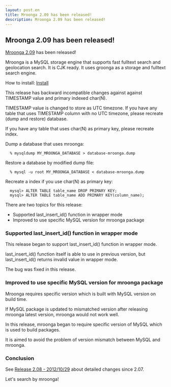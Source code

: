 ```yaml
---
layout: post.en
title: Mroonga 2.09 has been released!
description: Mroonga 2.09 has been released!
---
```


Mroonga 2.09 has been released!
-------------------------------

[Mroonga 2.09](/docs/news.html#release-2-09) has been released!

Mroonga is a MySQL storage engine that supports fast fulltext search and
geolocation search. It is CJK ready. It uses groonga as a storage and
fulltext search engine.

How to install: [Install](/docs/install.html)

This release has backward incompatible changes against against TIMESTAMP
value and primary indexed char(N).

TIMESTAMP value is changed to store as UTC timezone. If you have any
table that uses TIMESTAMP column with no UTC timezone, please recreate
(dump and restore) database.

If you have any table that uses char(N) as primary key, please recreate
index.

Dump a database that uses mroonga:

      % mysqldump MY_MROONGA_DATABASE > database-mroonga.dump

Restore a database by modified dump file:

      % mysql -u root MY_MROONGA_DATABASE < database-mroonga.dump

Recreate a index if you use char(N) as primary key:

      mysql> ALTER TABLE table_name DROP PRIMARY KEY;
      mysql> ALTER TABLE table_name ADD PRIMARY KEY(column_name);

There are two topics for this release:

-   Supported last_insert_id() function in wrapper mode
-   Improved to use specific MySQL version for mroonga package

### Supported last_insert_id() function in wrapper mode

This release began to support last_insert_id() function in
wrapper mode.

last_insert_id() function itself is able to use in previous version,
but last_insert_id() returns invalid value in wrapper mode.

The bug was fixed in this release.

### Improved to use specific MySQL version for mroonga package

Mroonga requires specific version which is built with MySQL version on
build time.

If MySQL package is updated to mismatched version after releasing
mroonga latest version, mroonga would not work well.

In this release, mroonga began to require specific version of MySQL
which is used to build packages.

It is aimed to avoid the problem of version mismatch between MySQL and
mroonga.

### Conclusion

See [Release 2.08 - 2012/10/29](/docs/news.html#release-2-08) about
detailed changes since 2.07.

Let's search by mroonga!
